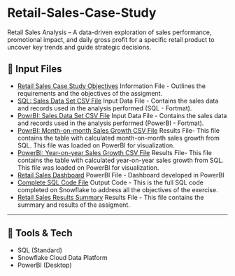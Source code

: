 # Retail-Sales-Case-Study
Retail Sales Analysis – A data-driven exploration of sales performance, promotional impact, and daily gross profit for a specific retail product to uncover key trends and guide strategic decisions.

## 📂 Input Files
- [Retail Sales Case Study Objectives]() Information File - Outlines the requirements and the objectives of the assigment.
- [SQL: Sales Data Set CSV File]() Input Data File - Contains the sales data and records used in the analysis performed (SQL - Fortmat).
- [PowrBI: Sales Data Set CSV File]() Input Data File - Contains the sales data and records used in the analysis performed (PowerBI - Fortmat).
- [PowrBI: Month-on-month Sales Growth CSV File]() Results File- This file contains the table with calculated month-on-month sales growth from SQL. This file was loaded on PowerBI for visualization.
- [PowerBI: Year-on-year Sales Growth CSV File]() Results File- This file contains the table with calculated year-on-year sales growth from SQL. This file was loaded on PowerBI for visualization.
- [Retail Sales Dashboard]() PowerBI File - Dashboard developed in PowerBI
- [Complete SQL Code File]() Output Code - This is the full SQL code completed on Snowflake to address all the objectives of the exercise.
- [Retail Sales Results Summary]() Results File - This file contains the summary and results of the assigment.

---

## 📌 Tools & Tech

- SQL (Standard)
- Snowflake Cloud Data Platform
- PowerBI (Desktop)
